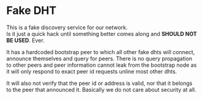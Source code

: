 # Fake DHT

This is a fake discovery service for our network.  
Is it just a quick hack until something better comes along and __SHOULD
NOT BE USED__. Ever. 

It has a hardcoded bootstrap peer to which all other fake dhts will connect,
announce themselves and query for peers. There is no query propagation to
other peers and peer information cannot leak from the bootstrap node as it will
only respond to exact peer id requests unline most other dhts.

It will also not verify that the peer id or address is valid, nor that it
belongs to the peer that announced it. Basically we do not care about security
at all.